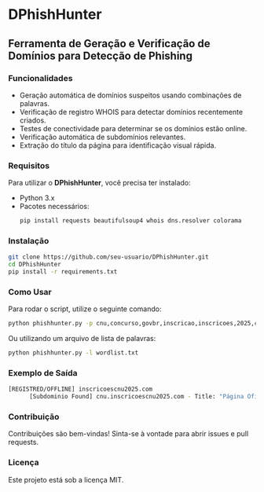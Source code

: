 # DPhishHunter

## Ferramenta de Geração e Verificação de Domínios para Detecção de Phishing

### Funcionalidades
- Geração automática de domínios suspeitos usando combinações de palavras.
- Verificação de registro WHOIS para detectar domínios recentemente criados.
- Testes de conectividade para determinar se os domínios estão online.
- Verificação automática de subdomínios relevantes.
- Extração do título da página para identificação visual rápida.

### Requisitos
Para utilizar o **DPhishHunter**, você precisa ter instalado:
- Python 3.x
- Pacotes necessários:
  ```bash
  pip install requests beautifulsoup4 whois dns.resolver colorama
  ```

### Instalação
```bash
git clone https://github.com/seu-usuario/DPhishHunter.git
cd DPhishHunter
pip install -r requirements.txt
```

### Como Usar
Para rodar o script, utilize o seguinte comando:
```bash
python phishhunter.py -p cnu,concurso,govbr,inscricao,inscricoes,2025,cadastro
```
Ou utilizando um arquivo de lista de palavras:
```bash
python phishhunter.py -l wordlist.txt
```

### Exemplo de Saída
```bash
[REGISTRED/OFFLINE] inscricoescnu2025.com
      [Subdominio Found] cnu.inscricoescnu2025.com - Title: "Página Oficial"
```

### Contribuição
Contribuições são bem-vindas! Sinta-se à vontade para abrir issues e pull requests.

### Licença
Este projeto está sob a licença MIT.
